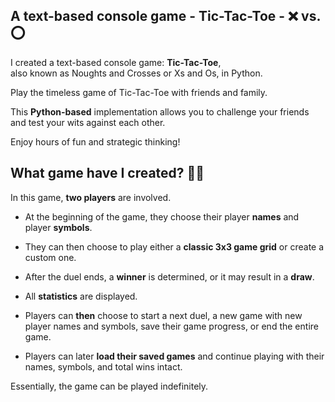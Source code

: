 ## A text-based console game - Tic-Tac-Toe - :x: vs. :o:
I created a text-based console game: **Tic-Tac-Toe**, 
<br>also known as Noughts and Crosses or Xs and Os, in Python.

Play the timeless game of Tic-Tac-Toe with friends and family. 

This **Python-based** implementation allows you to challenge your friends 
<br>and test your wits against each other. 

Enjoy hours of fun and strategic thinking!

## What game have I created? :technologist:
In this game, **two players** are involved.

- At the beginning of the game, they choose their player **names** and player **symbols**.

- They can then choose to play either a **classic 3x3 game grid** or create a custom one.

- After the duel ends, a **winner** is determined, or it may result in a **draw**.

- All **statistics** are displayed.

- Players can **then** choose to start a next duel, a new game with new player names and symbols, save their game progress, or end the entire game. 

- Players can later **load their saved games** and continue playing with their names, symbols, and total wins intact.

Essentially, the game can be played indefinitely.
